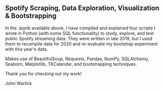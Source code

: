 ## Spotify Scraping, Data Exploration, Visualization \& Bootstrapping

In the .ipynb available above, I have compiled and explained four scripts I wrote in Python (with some SQL functionality) to study, explore, and test public Spotify streaming data. They were written in late 2019, but I used them to recompile data for 2020 and re-evaluate my bootstrap experiment with this year's data.

Makes use of BeautifulSoup, Requests, Pandas, NumPy, SQLAlchemy, Seaborn, Matplotlib, TKCalendar, and bootstrapping techniques.

Thank you for checking out my work!

John Warlick
